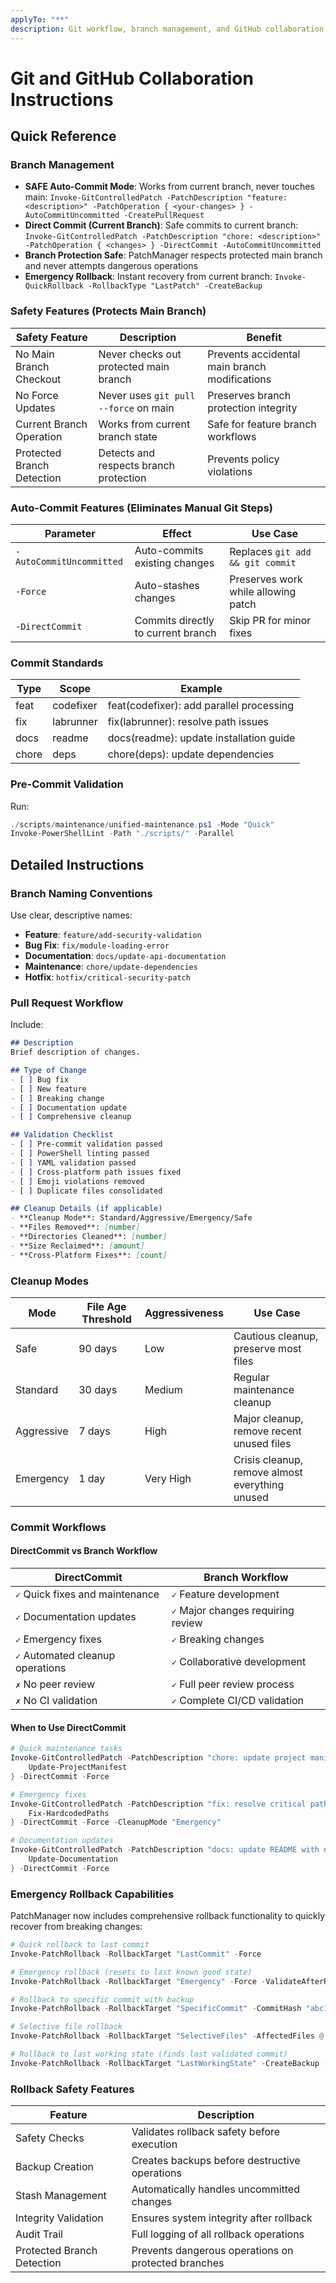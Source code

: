 ```yaml
---
applyTo: "**"
description: Git workflow, branch management, and GitHub collaboration standards
---
```


# Git and GitHub Collaboration Instructions

## Quick Reference

### Branch Management
- **SAFE Auto-Commit Mode**: Works from current branch, never touches main: `Invoke-GitControlledPatch -PatchDescription "feature: <description>" -PatchOperation { <your-changes> } -AutoCommitUncommitted -CreatePullRequest`
- **Direct Commit (Current Branch)**: Safe commits to current branch: `Invoke-GitControlledPatch -PatchDescription "chore: <description>" -PatchOperation { <changes> } -DirectCommit -AutoCommitUncommitted`
- **Branch Protection Safe**: PatchManager respects protected main branch and never attempts dangerous operations
- **Emergency Rollback**: Instant recovery from current branch: `Invoke-QuickRollback -RollbackType "LastPatch" -CreateBackup`

### Safety Features (Protects Main Branch)
| **Safety Feature** | **Description** | **Benefit** |
|-------------------|-----------------|-------------|
| No Main Branch Checkout | Never checks out protected main branch | Prevents accidental main branch modifications |
| No Force Updates | Never uses `git pull --force` on main | Preserves branch protection integrity |
| Current Branch Operation | Works from current branch state | Safe for feature branch workflows |
| Protected Branch Detection | Detects and respects branch protection | Prevents policy violations |

### Auto-Commit Features (Eliminates Manual Git Steps)
| **Parameter** | **Effect** | **Use Case** |
|---------------|------------|--------------|
| `-AutoCommitUncommitted` | Auto-commits existing changes | Replaces `git add && git commit` |
| `-Force` | Auto-stashes changes | Preserves work while allowing patch |
| `-DirectCommit` | Commits directly to current branch | Skip PR for minor fixes |

### Commit Standards
| **Type**   | **Scope**       | **Example**                                |
|------------|-----------------|--------------------------------------------|
| feat       | codefixer       | feat(codefixer): add parallel processing   |
| fix        | labrunner       | fix(labrunner): resolve path issues        |
| docs       | readme          | docs(readme): update installation guide    |
| chore      | deps            | chore(deps): update dependencies           |

### Pre-Commit Validation
Run:
```powershell
./scripts/maintenance/unified-maintenance.ps1 -Mode "Quick"
Invoke-PowerShellLint -Path "./scripts/" -Parallel
```

## Detailed Instructions

### Branch Naming Conventions
Use clear, descriptive names:
- **Feature**: `feature/add-security-validation`
- **Bug Fix**: `fix/module-loading-error`
- **Documentation**: `docs/update-api-documentation`
- **Maintenance**: `chore/update-dependencies`
- **Hotfix**: `hotfix/critical-security-patch`

### Pull Request Workflow
Include:
```markdown
## Description
Brief description of changes.

## Type of Change
- [ ] Bug fix
- [ ] New feature
- [ ] Breaking change
- [ ] Documentation update
- [ ] Comprehensive cleanup

## Validation Checklist
- [ ] Pre-commit validation passed
- [ ] PowerShell linting passed
- [ ] YAML validation passed
- [ ] Cross-platform path issues fixed
- [ ] Emoji violations removed
- [ ] Duplicate files consolidated

## Cleanup Details (if applicable)
- **Cleanup Mode**: Standard/Aggressive/Emergency/Safe
- **Files Removed**: [number]
- **Directories Cleaned**: [number]
- **Size Reclaimed**: [amount]
- **Cross-Platform Fixes**: [count]
```

### Cleanup Modes
| **Mode** | **File Age Threshold** | **Aggressiveness** | **Use Case** |
|----------|----------------------|-------------------|--------------|
| Safe | 90 days | Low | Cautious cleanup, preserve most files |
| Standard | 30 days | Medium | Regular maintenance cleanup |
| Aggressive | 7 days | High | Major cleanup, remove recent unused files |
| Emergency | 1 day | Very High | Crisis cleanup, remove almost everything unused |

### Commit Workflows

#### DirectCommit vs Branch Workflow
| **DirectCommit** | **Branch Workflow** |
|------------------|-------------------|
| `✓` Quick fixes and maintenance | `✓` Feature development |
| `✓` Documentation updates | `✓` Major changes requiring review |
| `✓` Emergency fixes | `✓` Breaking changes |
| `✓` Automated cleanup operations | `✓` Collaborative development |
| `✗` No peer review | `✓` Full peer review process |
| `✗` No CI validation | `✓` Complete CI/CD validation |

#### When to Use DirectCommit
```powershell
# Quick maintenance tasks
Invoke-GitControlledPatch -PatchDescription "chore: update project manifest" -PatchOperation { 
    Update-ProjectManifest 
} -DirectCommit -Force

# Emergency fixes
Invoke-GitControlledPatch -PatchDescription "fix: resolve critical path issue" -PatchOperation { 
    Fix-HardcodedPaths 
} -DirectCommit -Force -CleanupMode "Emergency"

# Documentation updates
Invoke-GitControlledPatch -PatchDescription "docs: update README with new instructions" -PatchOperation { 
    Update-Documentation 
} -DirectCommit -Force
```

### Emergency Rollback Capabilities
PatchManager now includes comprehensive rollback functionality to quickly recover from breaking changes:

```powershell
# Quick rollback to last commit
Invoke-PatchRollback -RollbackTarget "LastCommit" -Force

# Emergency rollback (resets to last known good state)
Invoke-PatchRollback -RollbackTarget "Emergency" -Force -ValidateAfterRollback

# Rollback to specific commit with backup
Invoke-PatchRollback -RollbackTarget "SpecificCommit" -CommitHash "abc123" -CreateBackup

# Selective file rollback
Invoke-PatchRollback -RollbackTarget "SelectiveFiles" -AffectedFiles @("file1.ps1", "file2.ps1")

# Rollback to last working state (finds last validated commit)
Invoke-PatchRollback -RollbackTarget "LastWorkingState" -CreateBackup -ValidateAfterRollback
```

### Rollback Safety Features
| **Feature** | **Description** |
|-------------|-----------------|
| Safety Checks | Validates rollback safety before execution |
| Backup Creation | Creates backups before destructive operations |
| Stash Management | Automatically handles uncommitted changes |
| Integrity Validation | Ensures system integrity after rollback |
| Audit Trail | Full logging of all rollback operations |
| Protected Branch Detection | Prevents dangerous operations on protected branches |
